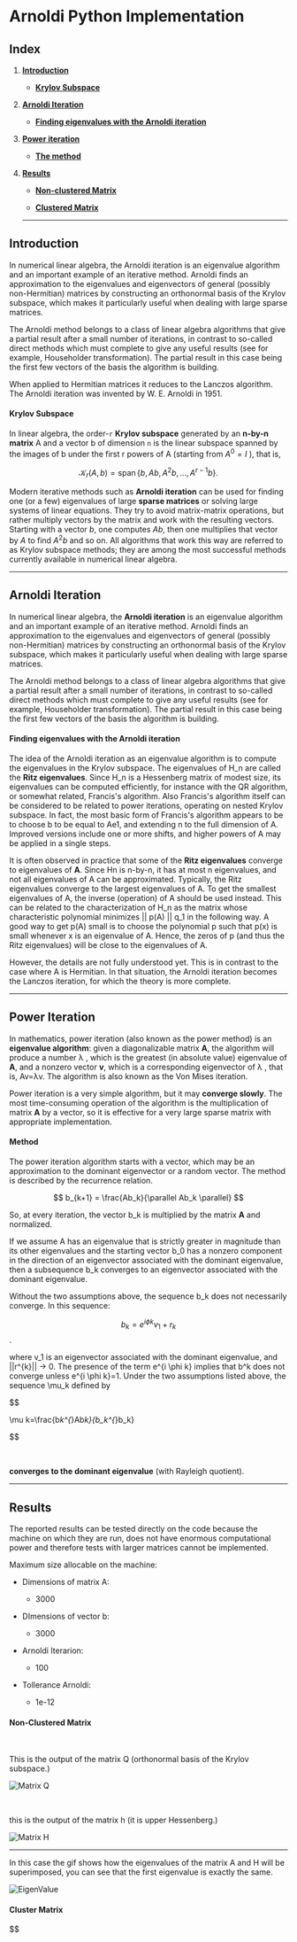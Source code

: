 # Arnoldi Python Implementation

## **Index**

1. [**Introduction**](#introduction)

   - [**Krylov Subspace**](#krylov-subspace)

2. [**Arnoldi Iteration**](#arnoldi-iteration)

   - [**Finding eigenvalues with the Arnoldi iteration**](#finding-eigenvalues-with-the-arnoldi-iteration)

3. [**Power iteration**](#power-iteration)

   - [**The method**](#method)

4. [**Results**](#results)

   - [**Non-clustered Matrix**](#non-clustered-matrix)

   - [**Clustered Matrix**](#)

   <hr>

## **Introduction**

In numerical linear algebra, the Arnoldi iteration is an eigenvalue algorithm and an important example of an iterative method. Arnoldi finds an approximation to the eigenvalues and eigenvectors of general (possibly non-Hermitian) matrices by constructing an orthonormal basis of the Krylov subspace, which makes it particularly useful when dealing with large sparse matrices. <br>

The Arnoldi method belongs to a class of linear algebra algorithms that give a partial result after a small number of iterations, in contrast to so-called direct methods which must complete to give any useful results (see for example, Householder transformation). The partial result in this case being the first few vectors of the basis the algorithm is building. <br>

When applied to Hermitian matrices it reduces to the Lanczos algorithm. The Arnoldi iteration was invented by W. E. Arnoldi in 1951.

#### **Krylov Subspace**

In linear algebra, the order-`r` **Krylov subspace** generated by an **n-by-n matrix** A and a vector b of dimension `n` is the linear subspace spanned by the images of b under the first r powers of A (starting from $A^{0}=I$ ), that is,

$$
\mathcal{K}_{r}(A,b) = \operatorname{span} \lbrace b,Ab,A^{2} b, \ldots , A^{r-1}b \rbrace .
$$

Modern iterative methods such as **Arnoldi iteration** can be used for finding one (or a few) eigenvalues of large **sparse matrices** or solving large systems of linear equations. They try to avoid matrix-matrix operations, but rather multiply vectors by the matrix and work with the resulting vectors. Starting with a vector ${\displaystyle b}$, one computes ${\displaystyle Ab}$, then one multiplies that vector by ${\displaystyle A}$ to find ${\displaystyle A^{2}b}$ and so on. All algorithms that work this way are referred to as Krylov subspace methods; they are among the most successful methods currently available in numerical linear algebra.

<hr>

## **Arnoldi Iteration**

In numerical linear algebra, the **Arnoldi iteration** is an eigenvalue algorithm and an important example of an iterative method. Arnoldi finds an approximation to the eigenvalues and eigenvectors of general (possibly non-Hermitian) matrices by constructing an orthonormal basis of the Krylov subspace, which makes it particularly useful when dealing with large sparse matrices.

The Arnoldi method belongs to a class of linear algebra algorithms that give a partial result after a small number of iterations, in contrast to so-called direct methods which must complete to give any useful results (see for example, Householder transformation). The partial result in this case being the first few vectors of the basis the algorithm is building.

#### Finding eigenvalues with the Arnoldi iteration

The idea of the Arnoldi iteration as an eigenvalue algorithm is to compute the eigenvalues in the Krylov subspace. The eigenvalues of H_n are called the **Ritz eigenvalues**. Since H_n is a Hessenberg matrix of modest size, its eigenvalues can be computed efficiently, for instance with the QR algorithm, or somewhat related, Francis's algorithm. Also Francis's algorithm itself can be considered to be related to power iterations, operating on nested Krylov subspace. In fact, the most basic form of Francis's algorithm appears to be to choose b to be equal to Ae1, and extending n to the full dimension of A. Improved versions include one or more shifts, and higher powers of A may be applied in a single steps. <br>

It is often observed in practice that some of the **Ritz eigenvalues** converge to eigenvalues of **A**. Since Hn is n-by-n, it has at most n eigenvalues, and not all eigenvalues of A can be approximated. Typically, the Ritz eigenvalues converge to the largest eigenvalues of A. To get the smallest eigenvalues of A, the inverse (operation) of A should be used instead. This can be related to the characterization of H_n as the matrix whose characteristic polynomial minimizes || p(A) || q_1 in the following way. A good way to get p(A) small is to choose the polynomial p such that p(x) is small whenever x is an eigenvalue of A. Hence, the zeros of p (and thus the Ritz eigenvalues) will be close to the eigenvalues of A.

However, the details are not fully understood yet. This is in contrast to the case where A is Hermitian. In that situation, the Arnoldi iteration becomes the Lanczos iteration, for which the theory is more complete.

<hr>

## **Power Iteration**

In mathematics, power iteration (also known as the power method) is an **eigenvalue algorithm**: given a diagonalizable matrix **A**, the algorithm will produce a number λ , which is the greatest (in absolute value) eigenvalue of **A**, and a nonzero vector **v**, which is a corresponding eigenvector of λ , that is, Av=λv. The algorithm is also known as the Von Mises iteration. <br>

Power iteration is a very simple algorithm, but it may **converge slowly**. The most time-consuming operation of the algorithm is the multiplication of matrix **A** by a vector, so it is effective for a very large sparse matrix with appropriate implementation.

#### **Method**

The power iteration algorithm starts with a vector, which may be an approximation to the dominant eigenvector or a random vector. The method is described by the recurrence relation. <br>

$$
b_{k+1} = \frac{Ab_k}{\parallel Ab_k  \parallel}
$$

So, at every iteration, the vector b_k is multiplied by the matrix **A** and normalized. <br>

If we assume A has an eigenvalue that is strictly greater in magnitude than its other eigenvalues and the starting vector b_0 has a nonzero component in the direction of an eigenvector associated with the dominant eigenvalue, then a subsequence b_k converges to an eigenvector associated with the dominant eigenvalue. <br>

Without the two assumptions above, the sequence b_k does not necessarily converge. In this sequence: <br>

$$
b_{k} = e^{i \phi k}v_1 + r_k
$$.

where v_1 is an eigenvector associated with the dominant eigenvalue, and ||r^{k}|| -> 0. The presence of the term e^{i \phi k} implies that b^k does not converge unless e^{i \phi k}=1. Under the two assumptions listed above, the sequence \mu_k defined by <br>


$$

\mu k=\frac{b*k^{*}Ab*k}{b_k^{*}b_k}

$$

<br>

**converges to the dominant eigenvalue** (with Rayleigh quotient).

<hr>

## **Results**

The reported results can be tested directly on the code because the machine on which they are run, does not have enormous computational power and therefore tests with larger matrices cannot be implemented. <br>

Maximum size allocable on the machine:

- Dimensions of matrix A:

  - 3000

- DImensions of vector b:

  - 3000

- Arnoldi Iterarion:

  - 100

- Tollerance Arnoldi:

  - 1e-12

#### **Non-Clustered Matrix**

<br>

This is the output of the matrix Q (orthonormal basis of the Krylov subspace.)

![Matrix Q](/arnoldi_method/img/q_matrix_noCluster.png)

<br>

this is the output of the matrix h (it is upper Hessenberg.)

![Matrix H](/arnoldi_method/img/matrix_h_noCluster.png)

<hr>

In this case the gif shows how the eigenvalues of the matrix A and H will be superimposed, you can see that the first eigenvalue is exactly the same.

![EigenValue](/arnoldi_method/eigen_approx.gif)

#### **Cluster Matrix**
$$
